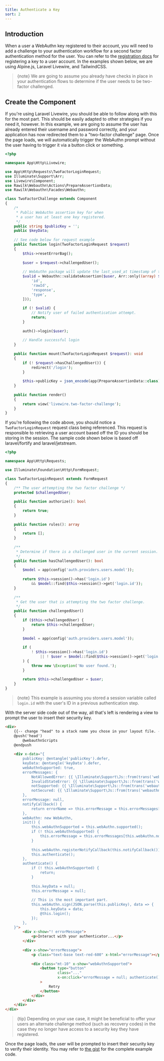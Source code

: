```yaml
---
title: Authenticate a Key
sort: 2
---
```


## Introduction

When a user a WebAuthn key registered to their account, you will need to add a challenge to your authentication workflow for a second factor authentication method for the user. You can refer to the [registration docs](/docs/laravel-webauthn/{version}/basic-usage/register-key) for registering a key to a user account. In the examples shown below, we are using Alpine.js, Laravel Livewire, and TailwindCSS.

> {note} We are going to assume you already have checks in place in your authentication flows to determine if the user needs to be two-factor challenged.

## Create the Component

If you're using Laravel Livewire, you should be able to follow along with this for the most part. This should be easily adapted to other strategies if you need it, however. In this example, we are going to assume the user has already entered their username and password correctly, and your application has now redirected them to a "two-factor challenge" page. Once the page loads, we will automatically trigger the WebAuthn prompt without the user having to trigger it via a button click or something.

```php
<?php

namespace App\Http\Livewire;

use App\Http\Requests\TwoFactorLoginRequest;
use Illuminate\Support\Arr;
use Livewire\Component;
use Rawilk\Webauthn\Actions\PrepareAssertionData;
use Rawilk\Webauthn\Facades\Webauthn;

class TwoFactorChallenge extends Component
{
    /*
     * Public WebAuthn assertion key for when
     * a user has at least one key registered.
     */
    public string $publicKey = '';
    public $keyData;
    
    // See code below for request example
    public function login(TwoFactorLoginRequest $request)
    {
        $this->resetErrorBag();
        
        $user = $request->challengedUser();
        
        // WebAuthn package will update the last_used_at timestamp of the key.
        $valid = Webauthn::validateAssertion($user, Arr::only((array) $this->keyData, [
            'id',
            'rawId',
            'response',
            'type',
        ]));
        
        if (! $valid) {
            // Notify user of failed authentication attempt.
            return;
        }
        
        auth()->login($user);
        
        // Handle successful login
    }
    
    public function mount(TwoFactorLoginRequest $request): void
    {
        if (! $request->hasChallengedUser()) {
            redirect('/login');
        }
        
        $this->publicKey = json_encode(app(PrepareAssertionData::class)($request->challengedUser()));
    }
    
    public function render()
    {
        return view('livewire.two-factor-challenge');
    }
}
```

If you're following the code above, you should notice a `TwoFactorLoginRequest` request class being referenced. This request is responsible to retrieving a user account based off the ID you should be storing in the session. The sample code shown below is based off laravel/fortify and laravel/jetstream.

```php
<?php

namespace App\Http\Requests;

use Illuminate\Foundation\Http\FormRequest;

class TwoFactorLoginRequest extends FormRequest
{
    /** The user attempting the two factor challenge */
    protected $challengedUser;
    
    public function authorize(): bool
    {
        return true;
    }
    
    public function rules(): array
    {
        return [];
    }
    
    /**
     * Determine if there is a challenged user in the current session.
     */
    public function hasChallengedUser(): bool
    {
        $model = app(config('auth.providers.users.model'));
        
        return $this->session()->has('login.id')
            && $model::find($this->session()->get('login.id'));
    }
    
    /**
     * Get the user that is attempting the two factor challenge.
     */
    public function challengedUser()
    {
        if ($this->challengedUser) {
            return $this->challengedUser;
        }
        
        $model = app(config('auth.providers.users.model'));
        
        if (
            ! $this->session()->has('login.id')
                || ! $user = $model::find($this->session()->get('login.id'))
        ) {
            throw new \Exception('No user found.');
        }
        
        return $this->challengedUser = $user;
    }
}
```

> {note} This example is assuming you stored a session variable called `login.id` with the user's ID in a previous authentication step.

With the server side code out of the way, all that's left is rendering a view to prompt the user to insert their security key.

```html
<div>
    {{-- change "head" to a stack name you chose in your layout file. --}}
    @push('head')
        @webauthnScripts
    @endpush
    
    <div x-data="{
        publicKey: @entangle('publicKey').defer,
        keyData: @entangle('keyData').defer,
        webAuthnSupported: true,
        errorMessages: {
            NotAllowedError: {{ \Illuminate\Support\Js::from(trans('webauthn::alerts.login_not_allowed_error')) }},
            InvalidStateError: {{ \Illuminate\Support\Js::from(trans('webauthn::alerts.login_not_allowed_error')) }},
            notSupported: {{ \Illuminate\Support\Js::from(trans('webauthn::alerts.browser_not_supported')) }},
            notSecured: {{ \Illuminate\Support\Js::from(trans('webauthn::alerts.browser_not_secure')) }},
        },
        errorMessage: null,
        notifyCallback() {
            return errorName => this.errorMessage = this.errorMessages[errorName];
        },
        webAuthn: new WebAuthn,
        init() {
            this.webAuthnSupported = this.webAuthn.supported();
            if (! this.webAuthnSupported) {
                this.errorMessage = this.errorMessages[this.webAuthn.notSupportedType()];
            }
            
            this.webAuthn.registerNotifyCallback(this.notifyCallback());
            this.authenticate();
        },
        authenticate() {
            if (! this.webAuthnSupported) {
                return;
            }        
            
            this.keyData = null;
            this.errorMessage = null;
            
            // This is the most important part.
            this.webAuthn.sign(JSON.parse(this.publicKey), data => {
                this.keyData = data;
                @this.login();
            });
        },
    }">
        <div x-show="! errorMessage">
            <p>Interact with your authenticator...</p>
        </div>
        
        <div x-show="errorMessage">
            <p class="text-base text-red-600" x-html="errorMessage"></p>
            
            <div class="mt-10" x-show="webAuthnSupported">
                <button type="button"
                        class="..."
                        x-on:click="errorMessage = null; authenticate();"
                >
                    Retry
                </button>
            </div>
        </div>
    </div>
</div>
```

> {tip} Depending on your use case, it might be beneficial to offer your users an alternate challenge method (such as recovery codes) in the case they no longer have access to a security key they have registered.

Once the page loads, the user will be prompted to insert their security key to verify their identity. You may refer to [the gist](https://gist.github.com/rawilk/d9384836ea03413b3f8c572cfdf9844d) for the complete example code.
